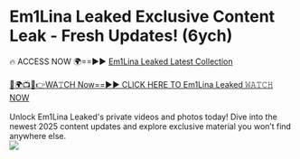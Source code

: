 # Em1Lina Leaked Exclusive Content Leak - Fresh Updates! (6ych)

🔥 ACCESS NOW 🌍==►► <a href="https://tinyurl.com/kvy9nzfs" rel="nofollow">Em1Lina Leaked Latest Collection</a>
<br><br>
[🔴🌍📺📱👉WA𝚃CH Now==►► CLICK HERE TO Em1Lina Leaked 𝚆𝙰𝚃𝙲𝙷 NOW](https://tinyurl.com/kvy9nzfs)
<br><br>
Unlock Em1Lina Leaked's private videos and photos today! Dive into the newest 2025 content updates and explore exclusive material you won’t find anywhere else.
<br>
<a href="https://tinyurl.com/kvy9nzfs" rel="nofollow" data-target="animated-image.originalLink"><img src="https://camo.githubusercontent.com/8a4f000d20f83aca3bf7ec5f350d767afa0574a8a352519fd8cfa583a6f93a33/68747470733a2f2f692e696d6775722e636f6d2f644a486b345a712e676966" data-canonical-src="https://i.imgur.com/dJHk4Zq.gif" style="max-width: 100%; display: inline-block;" data-target="animated-image.originalImage"></a>
<br>
